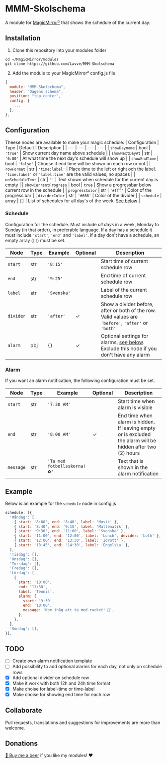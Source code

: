 # MMM-Skolschema

A module for [MagicMirror²](https://github.com/MichMich/MagicMirror) that shows the schedule of the current day.

## Installation

1. Clone this repository into your modules folder

```
cd ~/MagicMirror/modules
git clone https://github.com/Lavve/MMM-Skolschema
```

2. Add the module to your MagicMirror² config.js file

```javascript
{
  module: "MMM-Skolschema",
  header: "Dagens schema",
  position: "top_center",
  config: {
    ...
  },
},
```

## Configuration

Theese nodes are available to make your magic schedule:
| Configuration | Type | Default | Description |
| --- | --- | --- | --- |
| `showDayname` | bool | `'true'` | Show current day name above schedule |
| `showNextDayAt` | str | `'0:00'` | At what time the next day's schedule will show up |
| `showEndTime` | bool | `'false'` | Choose if end time will be shown on each row or not |
| `rowFormat` | str | `'time:label'` | Place time to the left or right och the label. `'time:label'` or `'label:time'` are the valid values, no spaces |
| `noScheduleText` | str | `''` | Text shown when schedule for the current day is empty |
| `showCurrentProgress` | bool | `true` | Show a progressbar below current row in the schedule |
| `progressColor` | str | `'#fff'` | Color of the progress bar |
| `dividerColor` | str | `'#666'` | Color of the divider |
| `schedule` | array | `[]` | List of schedules for all day's of the week. [See below](#schedule) |

### Schedule

Configuration for the schedule. Must include _all days_ in a week, Monday to Sunday (in that order), in preferable language. If a day has a schedule it must include `'start'`, `'end'` and `'label'`. If a day don't have a schedule, an empty array (`[]`) must be set.

| Node | Type | Example | Optional | Description |
| --- | --- | --- | --- | --- |
| `start` | str | `'8:15'` |  | Start time of current schedule row |
| `end` | str | `'9:25'` |  | End time of current schedule row |
| `label` | str | `'Svenska'` |  | Label of the current schedule row |
| `divider` | str | `'after'` | ✓ | Show a divider before, after or both of the row. Valid values are `'before'`, `'after'` or `'both'` |
| `alarm` | obj | `{}` | ✓ | Optional settings for alarms, [see below](#alarm). Exclude this node if you don't have any alarm |

### Alarm

If you want an alarm notification, the following configuration must be set.

| Node | Type | Example | Optional | Description |
| --- | --- | --- | --- | --- |
| `start` | str | `'7:30 AM'` |  | Start time when alarm is visible |
| `end` | str | `'8:00 AM'` | ✓ | End time when alarm is hidden. If leaving empty or is excluded the alarm will be hidden after two (2) hours |
| `message` | str | `'Ta med fotbollsskorna! ⚽'` |  | Text that is shown in the alarm notification |

## Example

Below is an example for the `schedule` node in config.js

```javascript
schedule: [{
  'Måndag': [
    { start: '8:00', end: '8:40', label: 'Musik' },
    { start: '8:40', end: '9:15', label: 'Mattematik' },
    { start: '9:30', end: '11:00', label: 'Svenska' },
    { start: '11:00', end: '12:00', label: 'Lunch', devider: 'both' },
    { start: '12:00', end: '13:30', label: 'Idrott' },
    { start: '13:45', end: '14:30', label: 'Engelska' },
  ],
  'Tisdag': [],
  'Onsdag': [],
  'Torsdag': [],
  'Fredag': [],
  'Lördag': [
    { 
      start: '10:00',
      end: '11:30',
      label: 'Tennis',
      alarm: {
        start: '9:30',
        end: '10:00',
        message: 'Kom ihåg att ta med racket! 🎾',
      },
    },
  ],
  'Söndag': [],
}],
```
## TODO
- [ ] Create own alarm notification template
- [ ] Add possibility to add optional alarms for each day, not only on schedule rows
- [x] Add optional divider on schedule row
- [x] Make it work with both 12h and 24h time format
- [x] Make choise for label-time or time-label
- [x] Make choise for showing end time for each row

## Collaborate

Pull requests, translations and suggestions for improvements are more than welcome.

## Donations

[🍻 Buy me a beer](https://www.paypal.com/cgi-bin/webscr?cmd=_donations&business=SM9XRXUPPJM84&item_name=%40lavve+MagicMiror+Modules) if you like my modules! ❤

